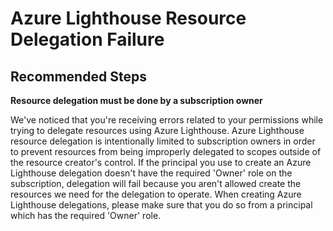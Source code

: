 <properties
  pageTitle="Azure Lighthouse Resource Delegation Failure"
  description="Lighthouse delegation failed due to insufficient permissions for Lighthouse resource creation"
  infoBubbleText="Lighthouse delegation failed due to permissions error. See details on the right."
  service="microsoft.managedservices"
  resource="registrationdefinitions"
  ms.author="dabooher"
  displayOrder=""
  articleId="azurelighthouseinsufficientpermissionsinsight"
  diagnosticScenario="azurelighthouseinsufficientpermissionsinsight"
  selfHelpType="diagnostics"
  supportTopicIds="0ae92c46-c05e-9fd8-aefc-6c9b75508907,02aec9c7-431f-adb8-ee6f-ee7af8b7bf26"
  resourceTags=""
  productPesIds="16761"
  cloudEnvironments="public,fairfax,mooncake, usnat, ussec"
  ownershipId="Compute_AzureLighthouse"
/>

# Azure Lighthouse Resource Delegation Failure

## **Recommended Steps**

**Resource delegation must be done by a subscription owner**
<!--issueDescription-->
We've noticed that you're receiving errors related to your permissions while trying to delegate resources using Azure Lighthouse. Azure Lighthouse resource delegation is intentionally limited to subscription owners in order to prevent resources from being improperly delegated to scopes outside of the resource creator's control. If the principal you use to create an Azure Lighthouse delegation doesn't have the required 'Owner' role on the subscription, delegation will fail because you aren't allowed create the resources we need for the delegation to operate. When creating Azure Lighthouse delegations, please make sure that you do so from a principal which has the required 'Owner' role.
<!--/issueDescription-->
